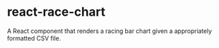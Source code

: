 # react-race-chart
A React component that renders a racing bar chart given a appropriately formatted CSV file.
